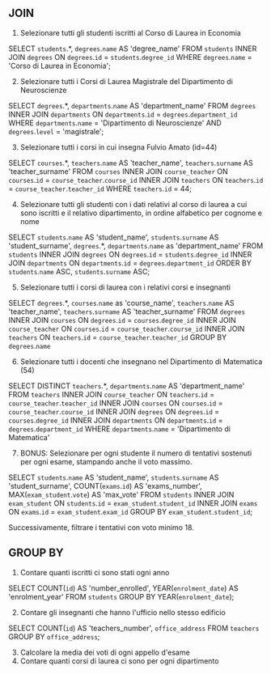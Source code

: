 ## JOIN

1. Selezionare tutti gli studenti iscritti al Corso di Laurea in Economia

SELECT `students`.*, `degrees`.`name` AS 'degree_name' 
FROM `students` 
INNER JOIN `degrees` 
ON `degrees`.`id` = `students`.`degree_id` 
WHERE `degrees`.`name` = 'Corso di Laurea in Economia'; 


2. Selezionare tutti i Corsi di Laurea Magistrale del Dipartimento di
Neuroscienze

SELECT `degrees`.*, `departments`.`name` AS 'department_name' 
FROM `degrees` 
INNER JOIN `departments` 
ON `departments`.`id` = `degrees`.`department_id` 
WHERE `departments`.`name` = 'Dipartimento di Neuroscienze' AND `degrees`.`level` = 'magistrale'; 


3. Selezionare tutti i corsi in cui insegna Fulvio Amato (id=44)

SELECT `courses`.*, `teachers`.`name` AS 'teacher_name', `teachers`.`surname` AS 'teacher_surname' 
FROM `courses` 
INNER JOIN `course_teacher` 
ON `courses`.`id` = `course_teacher`.`course_id` 
INNER JOIN `teachers` 
ON `teachers`.`id` = `course_teacher`.`teacher_id` 
WHERE `teachers`.`id` = 44; 

4. Selezionare tutti gli studenti con i dati relativi al corso di laurea a cui
sono iscritti e il relativo dipartimento, in ordine alfabetico per cognome e
nome

SELECT `students`.`name` AS 'student_name', `students`.`surname` AS 'student_surname', `degrees`.*, `departments`.`name` as 'department_name' 
FROM `students` 
INNER JOIN `degrees` 
ON `degrees`.`id` = `students`.`degree_id` 
INNER JOIN `departments` 
ON `departments`.`id` = `degrees`.`department_id` 
ORDER BY `students`.`name` ASC, `students`.`surname` ASC; 


5. Selezionare tutti i corsi di laurea con i relativi corsi e insegnanti

SELECT `degrees`.*, `courses`.`name` as 'course_name', `teachers`.`name` AS 'teacher_name', `teachers`.`surname` AS 'teacher_surname' 
FROM `degrees` 
INNER JOIN `courses` 
ON `degrees`.`id` = `courses`.`degree_id` 
INNER JOIN `course_teacher` 
ON `courses`.`id` = `course_teacher`.`course_id` 
INNER JOIN `teachers` 
ON `teachers`.`id` = `course_teacher`.`teacher_id` 
GROUP BY `degrees`.`name`


6. Selezionare tutti i docenti che insegnano nel Dipartimento di
Matematica (54)

SELECT DISTINCT `teachers`.*, `departments`.`name` AS 'department_name' 
FROM `teachers` 
INNER JOIN `course_teacher` 
ON `teachers`.`id` = `course_teacher`.`teacher_id` 
INNER JOIN `courses` 
ON `courses`.`id` = `course_teacher`.`course_id` 
INNER JOIN `degrees` 
ON `degrees`.`id` = `courses`.`degree_id` 
INNER JOIN `departments` 
ON `departments`.`id` = `degrees`.`department_id` 
WHERE `departments`.`name` = 'Dipartimento di Matematica'


7. BONUS: Selezionare per ogni studente il numero di tentativi sostenuti
per ogni esame, stampando anche il voto massimo. 

SELECT `students`.`name` AS 'student_name', `students`.`surname` AS 'student_surname', COUNT(`exams`.`id`) AS 'exams_number', MAX(`exam_student`.`vote`) AS 'max_vote' 
FROM `students` 
INNER JOIN `exam_student` 
ON `students`.`id` = `exam_student`.`student_id` 
INNER JOIN `exams` 
ON `exams`.`id` = `exam_student`.`exam_id`
GROUP BY `exam_student`.`student_id`; 

Successivamente,
filtrare i tentativi con voto minimo 18.

## GROUP BY

1. Contare quanti iscritti ci sono stati ogni anno

SELECT COUNT(`id`) AS 'number_enrolled', YEAR(`enrolment_date`) AS 'enrolment_year' 
FROM `students` 
GROUP BY YEAR(`enrolment_date`); 

2. Contare gli insegnanti che hanno l'ufficio nello stesso edificio

SELECT COUNT(`id`) AS 'teachers_number', `office_address` 
FROM `teachers` 
GROUP BY `office_address`; 


3. Calcolare la media dei voti di ogni appello d'esame
4. Contare quanti corsi di laurea ci sono per ogni dipartimento
